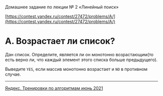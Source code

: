 Домашнее задание по лекции № 2 «Линейный поиск»

[https://contest.yandex.ru/contest/27472/problems/A/](https://contest.yandex.ru/contest/27472/problems/A/)

# A. Возрастает ли список?

Дан список. Определите, является ли он монотонно возрастающим(то есть верно ли, что каждый элемент этого списка больше предыдущего).

Выведите `YES`, если массив монотонно возрастает и `NO` в противном случае.

---

[Яндекс. Тренировки по алгоритмам июнь 2021](https://yandex.ru/yaintern/algorithm-training_1)
